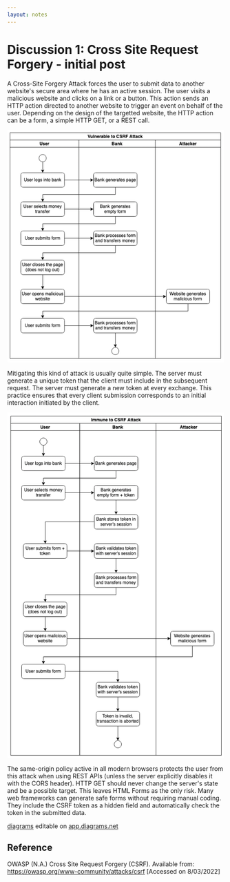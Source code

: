 ```yaml
---
layout: notes
---
```

# Discussion 1: Cross Site Request Forgery - initial post

A Cross-Site Forgery Attack forces the user to submit data to another website's secure area where he has an active session. The user visits a malicious website and clicks on a link or a button. This action sends an HTTP action directed to another website to trigger an event on behalf of the user. Depending on the design of the targetted website, the HTTP action can be a form, a simple HTTP GET, or a REST call.

<img src="01-csrf-attack.png" alt="Diagram describing a CSRF attack" class="img-responsive"/>

Mitigating this kind of attack is usually quite simple. The server must generate a unique token that the client must include in the subsequent request. The server must generate a new token at every exchange. This practice ensures that every client submission corresponds to an initial interaction initiated by the client.

<img src="02-csrf-prevention.png" alt="Diagram showing CSRF attack and mitigation" class="img-responsive"/>

The same-origin policy active in all modern browsers protects the user from this attack when using REST APIs (unless the server explicitly disables it with the CORS header). HTTP GET should never change the server's state and be a possible target. This leaves HTML Forms as the only risk. Many web frameworks can generate safe forms without requiring manual coding. They include the CSRF token as a hidden field and automatically check the token in the submitted data.

[diagrams](csrf-attack-prevention.drawio) editable on [app.diagrams.net](https://app.diagrams.net)

## Reference

OWASP (N.A.) Cross Site Request Forgery (CSRF). Available from: https://owasp.org/www-community/attacks/csrf [Accessed on 8/03/2022]
